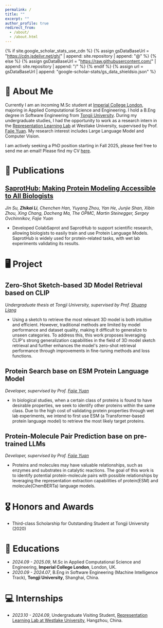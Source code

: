 ```yaml
---
permalink: /
title: ""
excerpt: ""
author_profile: true
redirect_from: 
  - /about/
  - /about.html
---
```


{% if site.google_scholar_stats_use_cdn %}
{% assign gsDataBaseUrl = "https://cdn.jsdelivr.net/gh/" | append: site.repository | append: "@" %}
{% else %}
{% assign gsDataBaseUrl = "https://raw.githubusercontent.com/" | append: site.repository | append: "/" %}
{% endif %}
{% assign url = gsDataBaseUrl | append: "google-scholar-stats/gs_data_shieldsio.json" %}

<span class='anchor' id='about-me'></span>

# 🌱 About Me

Currently I am an incoming M.Sc student at [Imperial College London](https://www.imperial.ac.uk/), majoring in Applied Computational Science and Engineering. I hold a B.Eng degree in Software Engineering from [Tongji University](https://www.tongji.edu.cn/). During my undergraduate studies, I had the opportunity to work as a research intern in the [Representation Learning Lab](https://github.com/westlake-repl) at Westlake University, supervised by Prof. [Fajie Yuan](https://fajieyuan.github.io/). My research interest includes Large Language Model and Computer Vision.

I am actively seeking a PhD position starting in Fall 2025, please feel free to send me an email! Please find my CV [here]().

<!--

# 🔥 News
- *2022.02*: &nbsp;🎉🎉 Lorem ipsum dolor sit amet, consectetur adipiscing elit. Vivamus ornare aliquet ipsum, ac tempus justo dapibus sit amet. 
- *2022.02*: &nbsp;🎉🎉 Lorem ipsum dolor sit amet, consectetur adipiscing elit. Vivamus ornare aliquet ipsum, ac tempus justo dapibus sit amet. 
-->



# 📝 Publications 

## [SaprotHub: Making Protein Modeling Accessible to All Biologists](https://www.biorxiv.org/content/10.1101/2024.05.24.595648v3)
*Jin Su, **Zhikai Li**, Chenchen Han, Yuyang Zhou, Yan He, Junjie Shan, Xibin Zhou, Xing Chang, Dacheng Ma, The OPMC, Martin Steinegger, Sergey Ovchinnikov, Fajie Yuan*

- Developed ColabSaprot and SaprotHub to support scientific research, allowing biologists to easily train and use Protein Language Models. SaprotHub is widely used for protein-related tasks, with wet lab experiments validating its results.




# 🖥️ Project

## Zero-Shot Sketch-based 3D Model Retrieval based on CLIP
*Undergraduate thesis at Tongji University, supervised by Prof. [Shuang Liang](https://sse.tongji.edu.cn/info/1211/3213.htm)*

- Using a sketch to retrieve the most relevant 3D model is both intuitive and efficient. However, traditional methods are limited by model performance and dataset quality, making it difficult to generalize to unseen categories. To address this, this work proposes leveraging CLIP's strong generalization capabilities in the field of 3D model sketch retrieval and further enhances the model's zero-shot retrieval performance through improvements in fine-tuning methods and loss functions.



## Protein Search base on ESM Protein Language Model

*Developer, supervised by Prof. [Fajie Yuan](https://fajieyuan.github.io/)*

- In biological studies, when a certain class of proteins is found to have desirable properties, we seek to identify other proteins within the same class. Due to the high cost of validating protein properties through wet lab experiments, we intend to first use ESM (a Transformer-based protein language model) to retrieve the most likely target proteins.



## Protein-Molecule Pair Prediction base on pre-trained LLMs

*Developer, supervised by Prof. [Fajie Yuan](https://fajieyuan.github.io/)*

- Proteins and molecules may have valuable relationships, such as enzymes and substrates in catalytic reactions. The goal of this work is to identify potential protein-molecule pairs with possible relationships by leveraging the representation extraction capabilities of protein(ESM) and molecule(ChemBERTa) language models.




# 🎖 Honors and Awards
- Third-class Scholarship for Outstanding Student at Tongji University (2020)



# 📖 Educations
- *2024.09 - 2025.09*, M.Sc in Applied Computational Science and Engineering, **Imperial College London**, London, UK. 
- *2020.09 - 2024.07*, B.Eng in Software Engineering (Machine Intelligence Track), **Tongji University**, Shanghai, China. 



<!--

# 💬 Invited Talks
- *2021.06*, Lorem ipsum dolor sit amet, consectetur adipiscing elit. Vivamus ornare aliquet ipsum, ac tempus justo dapibus sit amet. 
- *2021.03*, Lorem ipsum dolor sit amet, consectetur adipiscing elit. Vivamus ornare aliquet ipsum, ac tempus justo dapibus sit amet.  \| [\[video\]](https://github.com/)
-->



# 💻 Internships
- *2023.10 - 2024.09*, Undergraduate Visiting Student, [Representation Learning Lab at Westlake University](https://github.com/westlake-repl), Hangzhou, China.